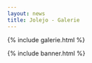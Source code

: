 ```yaml
---
layout: news
title: Jolejo - Galerie
---
```


{% include galerie.html %}

{% include banner.html %}
